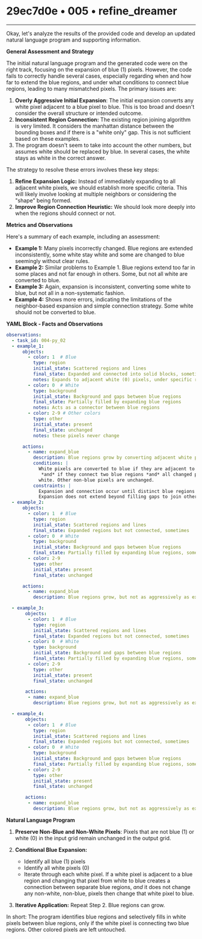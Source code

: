 # 29ec7d0e • 005 • refine_dreamer

---
Okay, let's analyze the results of the provided code and develop an updated natural language program and supporting information.

**General Assessment and Strategy**

The initial natural language program and the generated code were on the right track, focusing on the expansion of blue (1) pixels. However, the code fails to correctly handle several cases, especially regarding when and how far to extend the blue regions, and under what conditions to connect blue regions, leading to many mismatched pixels. The primary issues are:

1.  **Overly Aggressive Initial Expansion**: The initial expansion converts any white pixel adjacent to a blue pixel to blue. This is too broad and doesn't consider the overall structure or intended outcome.
2.  **Inconsistent Region Connection:** The existing region joining algorithm is very limited. It considers the manhattan distance between the bounding boxes and if there is a "white only" gap. This is not sufficient based on these examples.
3. The program doesn't seem to take into account the other numbers, but assumes white should be replaced by blue. In several cases, the white stays as white in the correct answer.

The strategy to resolve these errors involves these key steps:

1.  **Refine Expansion Logic:** Instead of immediately expanding to all adjacent white pixels, we should establish more specific criteria. This will likely involve looking at multiple neighbors or considering the "shape" being formed.
2.  **Improve Region Connection Heuristic:** We should look more deeply into when the regions should connect or not.

**Metrics and Observations**

Here's a summary of each example, including an assessment:

*   **Example 1:** Many pixels incorrectly changed. Blue regions are extended inconsistently, some white stay white and some are changed to blue seemingly without clear rules.
*   **Example 2:** Similar problems to Example 1. Blue regions extend too far in some places and not far enough in others. Some, but not all white are converted to blue.
*   **Example 3:** Again, expansion is inconsistent, converting some white to blue, but not all in a non-systematic fashion.
*   **Example 4:** Shows more errors, indicating the limitations of the neighbor-based expansion and simple connection strategy. Some white should not be converted to blue.

**YAML Block - Facts and Observations**

```yaml
observations:
  - task_id: 004-py_02
  - example_1:
      objects:
        - color: 1  # Blue
          type: region
          initial_state: Scattered regions and lines
          final_state: Expanded and connected into solid blocks, sometimes
          notes: Expands to adjacent white (0) pixels, under specific rules, connecting them.
        - color: 0  # White
          type: background
          initial_state: Background and gaps between blue regions
          final_state: Partially filled by expanding blue regions
          notes: Acts as a connector between blue regions
        - color: 2-9 # Other colors
          type: other
          initial_state: present
          final_state: unchanged
          notes: these pixels never change

      actions:
        - name: expand_blue
          description: Blue regions grow by converting adjacent white pixels.
          conditions: |
            White pixels are converted to blue if they are adjacent to existing blue pixels,
             *and* if they connect two blue regions *and* all changed pixels are either blue or
            white. Other non-blue pixels are unchanged.
          constraints: |
            Expansion and connection occur until distinct blue regions form larger, connected shapes.
            Expansion does not extend beyond filling gaps to join other regions.
  - example_2:
      objects:
        - color: 1  # Blue
          type: region
          initial_state: Scattered regions and lines
          final_state: Expanded regions but not connected, sometimes
        - color: 0  # White
          type: background
          initial_state: Background and gaps between blue regions
          final_state: Partially filled by expanding blue regions, sometimes.
        - color: 2-9
          type: other
          initial_state: present
          final_state: unchanged

      actions:
        - name: expand_blue
          description: Blue regions grow, but not as aggressively as example 1.

  - example_3:
       objects:
        - color: 1  # Blue
          type: region
          initial_state: Scattered regions and lines
          final_state: Expanded regions but not connected, sometimes
        - color: 0  # White
          type: background
          initial_state: Background and gaps between blue regions
          final_state: Partially filled by expanding blue regions, sometimes.
        - color: 2-9
          type: other
          initial_state: present
          final_state: unchanged

       actions:
        - name: expand_blue
          description: Blue regions grow, but not as aggressively as example 1.

  - example_4:
       objects:
        - color: 1  # Blue
          type: region
          initial_state: Scattered regions and lines
          final_state: Expanded regions but not connected, sometimes
        - color: 0  # White
          type: background
          initial_state: Background and gaps between blue regions
          final_state: Partially filled by expanding blue regions, sometimes.
        - color: 2-9
          type: other
          initial_state: present
          final_state: unchanged

       actions:
        - name: expand_blue
          description: Blue regions grow, but not as aggressively as example 1.

```

**Natural Language Program**

1.  **Preserve Non-Blue and Non-White Pixels**: Pixels that are not blue (1) or white (0) in the input grid remain unchanged in the output grid.

2.  **Conditional Blue Expansion:**
    - Identify all blue (1) pixels
    - Identify all white pixels (0)
    - Iterate through each white pixel. If a white pixel is adjacent to a blue region and changing that pixel from white to blue creates a connection between separate blue regions, *and* it does not change any non-white, non-blue, pixels then change that white pixel to blue.

3.  **Iterative Application:** Repeat Step 2. Blue regions can grow.

In short: The program identifies blue regions and selectively fills in white pixels between blue regions, only if the white pixel is connecting two blue regions. Other colored pixels are left untouched.

